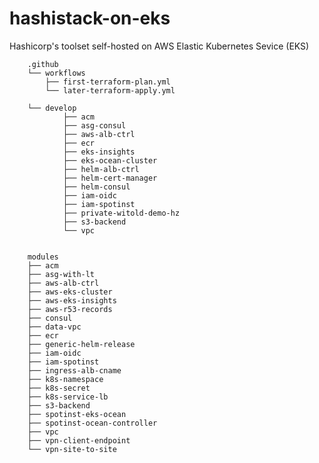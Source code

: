 # hashistack-on-eks
Hashicorp's toolset self-hosted on AWS Elastic Kubernetes Sevice (EKS)


        .github
        └── workflows
            ├── first-terraform-plan.yml
            └── later-terraform-apply.yml

        └── develop
                ├── acm
                ├── asg-consul
                ├── aws-alb-ctrl
                ├── ecr
                ├── eks-insights
                ├── eks-ocean-cluster
                ├── helm-alb-ctrl
                ├── helm-cert-manager
                ├── helm-consul
                ├── iam-oidc
                ├── iam-spotinst
                ├── private-witold-demo-hz
                ├── s3-backend
                └── vpc


        modules
        ├── acm
        ├── asg-with-lt
        ├── aws-alb-ctrl
        ├── aws-eks-cluster
        ├── aws-eks-insights
        ├── aws-r53-records
        ├── consul
        ├── data-vpc
        ├── ecr
        ├── generic-helm-release
        ├── iam-oidc
        ├── iam-spotinst
        ├── ingress-alb-cname
        ├── k8s-namespace
        ├── k8s-secret
        ├── k8s-service-lb
        ├── s3-backend
        ├── spotinst-eks-ocean
        ├── spotinst-ocean-controller
        ├── vpc
        ├── vpn-client-endpoint
        └── vpn-site-to-site
